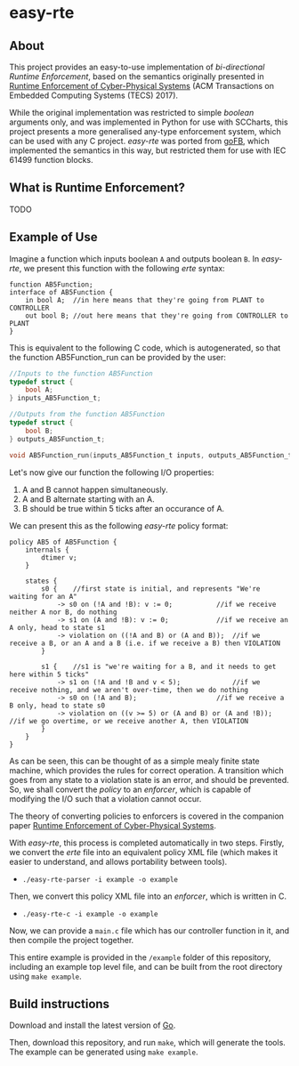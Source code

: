 # easy-rte

## About
This project provides an easy-to-use implementation of _bi-directional Runtime Enforcement_, based on the semantics originally presented in [Runtime Enforcement of Cyber-Physical Systems](https://dl-acm-org.ezproxy.auckland.ac.nz/citation.cfm?id=3126500) (ACM Transactions on Embedded Computing Systems (TECS) 2017).

While the original implementation was restricted to simple _boolean_ arguments only, and was implemented in Python for use 
with SCCharts, this project presents a more generalised any-type enforcement system, which can be used with any C project. 
_easy-rte_ was ported from [goFB](https://github.com/PRETgroup/goFB), which implemented the semantics in this way, but restricted them for use with IEC 61499 function blocks.

## What is Runtime Enforcement?

TODO

## Example of Use

Imagine a function which inputs boolean `A` and outputs boolean `B`. 
In _easy-rte_, we present this function with the following _erte_ syntax:
```
function AB5Function;
interface of AB5Function {
	in bool A;  //in here means that they're going from PLANT to CONTROLLER
	out bool B; //out here means that they're going from CONTROLLER to PLANT
}
```

This is equivalent to the following C code, which is autogenerated, so that the function AB5Function_run can be provided by the user:
```c
//Inputs to the function AB5Function
typedef struct {
	bool A;
} inputs_AB5Function_t;

//Outputs from the function AB5Function
typedef struct {
	bool B;
} outputs_AB5Function_t;

void AB5Function_run(inputs_AB5Function_t inputs, outputs_AB5Function_t *outputs);
```

Let's now give our function the following I/O properties:
1. A and B cannot happen simultaneously.
2. A and B alternate starting with an A. 
3. B should be true within 5 ticks after an occurance of A.

We can present this as the following _easy-rte_ policy format:
```
policy AB5 of AB5Function {
	internals {
		dtimer v;
	}

	states {
		s0 {	//first state is initial, and represents "We're waiting for an A"
			-> s0 on (!A and !B): v := 0;			//if we receive neither A nor B, do nothing
			-> s1 on (A and !B): v := 0;			//if we receive an A only, head to state s1
			-> violation on ((!A and B) or (A and B));	//if we receive a B, or an A and a B (i.e. if we receive a B) then VIOLATION
		}

		s1 {	//s1 is "we're waiting for a B, and it needs to get here within 5 ticks"
			-> s1 on (!A and !B and v < 5);				//if we receive nothing, and we aren't over-time, then we do nothing
			-> s0 on (!A and B);					//if we receive a B only, head to state s0
			-> violation on ((v >= 5) or (A and B) or (A and !B));	//if we go overtime, or we receive another A, then VIOLATION
		}
	}
}
```

As can be seen, this can be thought of as a simple mealy finite state machine, which provides the rules for correct operation.
A transition which goes from any state to a violation state is an error, and should be prevented.
So, we shall convert the _policy_ to an _enforcer_, which is capable of modifying the I/O such that a violation cannot occur.

The theory of converting policies to enforcers is covered in the companion paper [Runtime Enforcement of Cyber-Physical Systems](https://dl-acm-org.ezproxy.auckland.ac.nz/citation.cfm?id=3126500).

With _easy-rte_, this process is completed automatically in two steps. Firstly, we convert the _erte_ file into an equivalent policy XML file (which makes it easier to understand, and allows portability between tools).
* `./easy-rte-parser -i example -o example`

Then, we convert this policy XML file into an _enforcer_, which is written in C. 
* `./easy-rte-c -i example -o example`

Now, we can provide a `main.c` file which has our controller function in it, and then compile the project together.

This entire example is provided in the `/example` folder of this repository, including an example top level file, and can be built from the root directory using `make example`.

## Build instructions

Download and install the latest version of [Go](https://golang.org/doc/install).

Then, download this repository, and run `make`, which will generate the tools. The example can be generated using `make example`.
